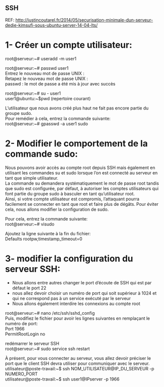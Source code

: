 ## SSH    
REF: http://justincoutarel.fr/2014/05/securisation-minimale-dun-serveur-dedie-kimsufi-sous-ubuntu-server-14-04-lts/   

# 1- Créer un compte utilisateur:   
root@serveur:~# useradd -m user1 

root@serveur:~# passwd user1        
Entrez le nouveau mot de passe UNIX :   
Retapez le nouveau mot de passe UNIX :    
passwd : le mot de passe a été mis à jour avec succès   
    
root@serveur:~# su - user1    
user1@ubuntu:~$pwd  (repertoire courant)        

L’utilisateur que nous avons créé plus haut ne fait pas encore partie du groupe sudo.       
Pour remédier à cela, entrez la commande suivante:      
root@serveur:~# gpasswd -a user1  sudo     
      
# 2- Modifier le comportement de la commande sudo:      

Nous pouvons avoir accès au compte root depuis SSH mais également en utilisant les commandes su et sudo lorsque l’on est connecté au serveur en tant que simple utilisateur.     
La commande su  demandera systématiquement le mot de passe root tandis que sudo est configurée, par défaut, à autoriser les comptes utilisateurs qui font partie du groupe sudo à basculer en tant qu’utilisateur root.     
Ainsi, si votre compte utilisateur est compromis, l’attaquant pourra facilement se connecter en tant que root et faire plus de dégâts. Pour éviter cela, nous allons modifier la configuration de sudo.        

Pour cela, entrez la commande suivante:     
root@serveur:~# visudo      

Ajoutez la ligne suivante à la fin du fichier:      
Defaults rootpw,timestamp_timeout=0     

# 3- modifier la configuration du serveur SSH:      
- Nous allons entre autres changer le port d’écoute de SSH qui est par défaut le port 22      
- nous allez devoir choisir un numéro de port qui soit supérieur à 1024 et qui ne correspond pas à un service exécuté par le serveur      
- Nous allons également interdire les connexions au compte root     

root@serveur:~# nano /etc/ssh/sshd_config       
Puis, modifiez le fichier pour avoir les lignes suivantes en remplaçant le numéro de port:      
Port 1966        
PermitRootLogin no      

redémarrer le serveur SSH       
root@serveur:~# sudo service ssh restart

À présent, pour vous connecter au serveur, vous allez devoir préciser le port que le client SSH devra utiliser pour communiquer avec le serveur.        
utilisateur@poste-travail:~$ ssh NOM_UTILISATEUR@IP_DU_SERVEUR -p NUMERO_PORT       
utilisateur@poste-travail:~$ ssh user1@IPserver -p 1966   




